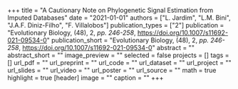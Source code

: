 +++
title = "A Cautionary Note on Phylogenetic Signal Estimation from Imputed Databases"
date = "2021-01-01"
authors = ["L. Jardim", "L.M. Bini", "J.A.F. Diniz-Filho", "F. Villalobos"]
publication_types = ["2"]
publication = "Evolutionary Biology, (48), 2, _pp. 246-258_, https://doi.org/10.1007/s11692-021-09534-0"
publication_short = "Evolutionary Biology, (48), 2, _pp. 246-258_, https://doi.org/10.1007/s11692-021-09534-0"
abstract = ""
abstract_short = ""
image_preview = ""
selected = false
projects = []
tags = []
url_pdf = ""
url_preprint = ""
url_code = ""
url_dataset = ""
url_project = ""
url_slides = ""
url_video = ""
url_poster = ""
url_source = ""
math = true
highlight = true
[header]
image = ""
caption = ""
+++
